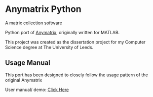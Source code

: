 # Anymatrix Python
A matrix collection software

Python port of [Anymatrix](https://github.com/north-numerical-computing/anymatrix), originally written for MATLAB.

This project was created as the dissertation project for my Computer Science degree at The University of Leeds.

## Usage Manual
This port has been designed to closely follow the usage pattern of the original Anymatrix

User manual/ demo: [Click Here](https://github.com/chrischiux/anymatrix-python/blob/main/demo.ipynb)
